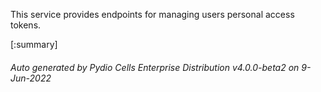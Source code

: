 






This service provides endpoints for managing users personal access tokens.

[:summary]

###### Auto generated by Pydio Cells Enterprise Distribution v4.0.0-beta2 on 9-Jun-2022
